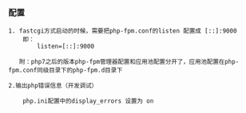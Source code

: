 ### 配置
    
    1. fastcgi方式启动的时候，需要把php-fpm.conf的listen 配置成 [::]:9000
        即：
            listen=[::]:9000
            
       附：php7之后的版本php-fpm管理器配置和应用池配置分开了，应用池配置在php-fpm.conf同级目录下的php-fpm.d目录下
            
    2.输出php错误信息（开发调试）
        
        php.ini配置中的display_errors 设置为 on
        